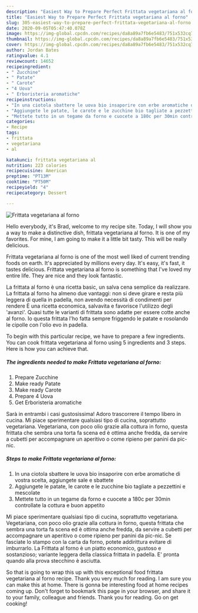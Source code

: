 ```yaml
---
description: "Easiest Way to Prepare Perfect Frittata vegetariana al forno"
title: "Easiest Way to Prepare Perfect Frittata vegetariana al forno"
slug: 305-easiest-way-to-prepare-perfect-frittata-vegetariana-al-forno
date: 2020-09-05T05:47:40.078Z
image: https://img-global.cpcdn.com/recipes/da8a89a7fb6e5483/751x532cq70/frittata-vegetariana-al-forno-recipe-main-photo.jpg
thumbnail: https://img-global.cpcdn.com/recipes/da8a89a7fb6e5483/751x532cq70/frittata-vegetariana-al-forno-recipe-main-photo.jpg
cover: https://img-global.cpcdn.com/recipes/da8a89a7fb6e5483/751x532cq70/frittata-vegetariana-al-forno-recipe-main-photo.jpg
author: Jordan Bates
ratingvalue: 4.1
reviewcount: 14652
recipeingredient:
- " Zucchine"
- " Patate"
- " Carote"
- "4 Uova"
- " Erboristeria aromatiche"
recipeinstructions:
- "In una ciotola sbattere le uova bio insaporire con erbe aromatiche di vostra scelta, aggiungete sale e sbattete"
- "Aggiungete le patate, le carote e le zucchine bio tagliate a pezzettini e mescolate"
- "Mettete tutto in un tegame da forno e cuocete a 180c per 30min controllate la cottura e buon appetito"
categories:
- Recipe
tags:
- frittata
- vegetariana
- al

katakunci: frittata vegetariana al 
nutrition: 223 calories
recipecuisine: American
preptime: "PT13M"
cooktime: "PT50M"
recipeyield: "4"
recipecategory: Dessert

---
```



![Frittata vegetariana al forno](https://img-global.cpcdn.com/recipes/da8a89a7fb6e5483/751x532cq70/frittata-vegetariana-al-forno-recipe-main-photo.jpg)

Hello everybody, it's Brad, welcome to my recipe site. Today, I will show you a way to make a distinctive dish, frittata vegetariana al forno. It is one of my favorites. For mine, I am going to make it a little bit tasty. This will be really delicious.

Frittata vegetariana al forno is one of the most well liked of current trending foods on earth. It's appreciated by millions every day. It's easy, it's fast, it tastes delicious. Frittata vegetariana al forno is something that I've loved my entire life. They are nice and they look fantastic.

La frittata al forno è una ricetta basic, un salva cena semplice da realizzare. La frittata al forno ha almeno due vantaggi: non si deve girare e resta più leggera di quella in padella, non avendo necessità di condimenti per rendere È una ricetta economica, salvavita e favorisce l&#39;utilizzo degli &#39;avanzi&#39;. Quasi tutte le varianti di frittata sono adatte per essere cotte anche al forno. Io questa frittata l&#39;ho fatta sempre friggendo le patate e rosolando le cipolle con l&#39;olio evo in padella.


To begin with this particular recipe, we have to prepare a few ingredients. You can cook frittata vegetariana al forno using 5 ingredients and 3 steps. Here is how you can achieve that.

<!--inarticleads1-->

##### The ingredients needed to make Frittata vegetariana al forno:

1. Prepare  Zucchine
1. Make ready  Patate
1. Make ready  Carote
1. Prepare 4 Uova
1. Get  Erboristeria aromatiche


Sarà in entrambi i casi gustosissima! Adoro trascorrere il tempo libero in cucina. Mi piace sperimentare qualsiasi tipo di cucina, soprattutto vegetariana. Vegetariana, con poco olio grazie alla cottura in forno, questa frittata che sembra una torta fa scena ed è ottima anche fredda, da servire a cubetti per accompagnare un aperitivo o come ripieno per panini da pic-nic. 

<!--inarticleads2-->

##### Steps to make Frittata vegetariana al forno:

1. In una ciotola sbattere le uova bio insaporire con erbe aromatiche di vostra scelta, aggiungete sale e sbattete
1. Aggiungete le patate, le carote e le zucchine bio tagliate a pezzettini e mescolate
1. Mettete tutto in un tegame da forno e cuocete a 180c per 30min controllate la cottura e buon appetito


Mi piace sperimentare qualsiasi tipo di cucina, soprattutto vegetariana. Vegetariana, con poco olio grazie alla cottura in forno, questa frittata che sembra una torta fa scena ed è ottima anche fredda, da servire a cubetti per accompagnare un aperitivo o come ripieno per panini da pic-nic. Se fasciate lo stampo con la carta da forno, potete addirittura evitare di imburrarlo. La Frittata al forno è un piatto economico, gustoso e sostanzioso; variante leggera della classica frittata in padella. E&#39; pronta quando alla prova stecchino è asciutta. 

So that is going to wrap this up with this exceptional food frittata vegetariana al forno recipe. Thank you very much for reading. I am sure you can make this at home. There is gonna be interesting food at home recipes coming up. Don't forget to bookmark this page in your browser, and share it to your family, colleague and friends. Thank you for reading. Go on get cooking!
